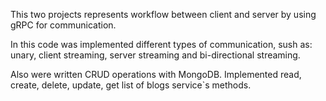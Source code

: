 This two projects represents workflow between client and server by using gRPC for communication.

In this code was implemented different types of communication, sush as: unary, client streaming, server streaming and bi-directional streaming. 

Also were written CRUD operations with MongoDB. Implemented read, create, delete, update, get list of blogs service`s methods.
